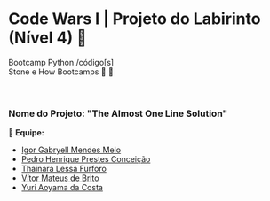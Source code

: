# Code Wars I | Projeto do Labirinto (Nível 4)  :robot:	

Bootcamp Python /código[s]<br>
Stone e How Bootcamps :green_heart: :purple_heart:	
<br><br>
### Nome do Projeto: "The Almost One Line Solution" 

<b>:rocket:	Equipe:</b>
<ul>
  <li><a href="https://github.com/igormndes" target="_blank">Igor Gabryell Mendes Melo</a></li>
  <li><a href="https://github.com/pedropst" target="_blank">Pedro Henrique Prestes Conceição</a></li>
  <li><a href="https://github.com/thaifurforo" target="_blank">Thainara Lessa Furforo</a></li>
  <li><a href="https://github.com/VitorMath" target="_blank">Vítor Mateus de Brito</a></li>
  <li><a href="https://github.com/YuriAoyamaSE" target="_blank">Yuri Aoyama da Costa</a></li>
</ul>
